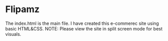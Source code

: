 # Flipamz

The index.html is the main file. I have created this e-commerec site using basic HTML&CSS.
NOTE: Please view the site in split screen mode for best visuals.
